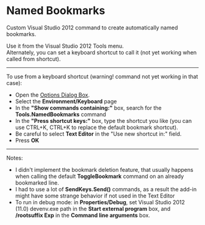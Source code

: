 # Named Bookmarks #

Custom Visual Studio 2012 command to create automatically named bookmarks.
  
Use it from the Visual Studio 2012 Tools menu.  
Alternately, you can set a keyboard shortcut to call it (not yet working when called from shortcut).

------------------------------------------

To use from a keyboard shortcut (warning! command not yet working in that case):

* Open the [Options Dialog Box][1].
* Select the **Environment/Keyboard** page
* In the **"Show commands containing:"** box, search for the **Tools.NamedBookmarks** command
* In the **"Press shortcut keys:"** box, type the shortcut you like (you can use CTRL+K, CTRL+K to replace the default bookmark shortcut).
* Be careful to select **Text Editor** in the "Use new shortcut in:" field.
* Press **OK**

------------------------------------------

Notes:

* I didn't implement the bookmark deletion feature, that usually happens when calling the default **ToggleBookmark** command on an already bookmarked line.
* I had to use a lot of **SendKeys.Send()** commands, as a result the add-in might have some strange behavior if not used in the Text Editor
* To run in debug mode: in **Properties/Debug**, set Visual Studio 2012 (11.0) devenv.exe path in the **Start external program** box, and **/rootsuffix Exp** in the **Command line arguments** box.

[1]: http://msdn.microsoft.com/en-us/library/7f33da8d(v=vs.110).aspx 

